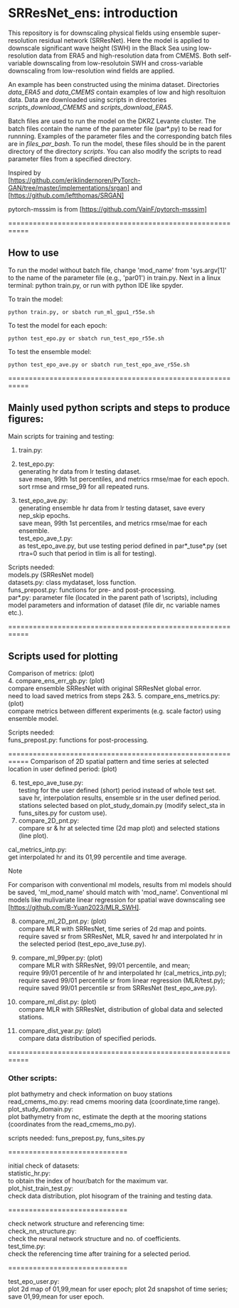 # SRResNet_ens: introduction

This repository is for downscaling physical fields using 
ensemble super-resolution residual network (SRResNet). 
Here the model is applied to downscale significant wave height (SWH) 
in the Black Sea using low-resolution data from ERA5 and high-resolution 
data from CMEMS. 
Both self-variable downscaling from low-resolutoin SWH and cross-variable 
downscaling from low-resolution wind fields are applied. 

An example has been constructed using the minima dataset. 
Directories *data_ERA5* and *data_CMEMS* contain examples of low and high resoltuion data. 
Data are downloaded using scripts in directories *scripts_download_CMEMS* and 
*scripts_download_ERA5*. 

Batch files are used to run the model on the DKRZ Levante cluster. 
The batch files contain the name of the parameter file (par*.py) to be read for runnning. 
Examples of the parameter files and the corresponding batch files are in *files_par_bash*. 
To run the model, these files should be in the parent directory of the directory 
*scripts*.
You can also modify the scripts to read parameter files from a 
specified directory. 

Inspired by  
[https://github.com/eriklindernoren/PyTorch-GAN/tree/master/implementations/srgan] 
and  
[https://github.com/leftthomas/SRGAN]  

pytorch-msssim is from 
[https://github.com/VainF/pytorch-msssim]  

===========================================================
## How to use 

To run the model without batch file, change 'mod_name' from 'sys.argv[1]' 
to the name of the parameter file (e.g., 'par01') in train.py. 
Next in a linux terminal: python train.py, or run with python IDE like spyder. 

To train the model:   
```	
python train.py, or sbatch run_ml_gpu1_r55e.sh
```
To test the model for each epoch:   
```	
python test_epo.py or sbatch run_test_epo_r55e.sh   
```
To test the ensemble model:   
```	
python test_epo_ave.py or sbatch run_test_epo_ave_r55e.sh   
```
===========================================================
## Mainly used python scripts and steps to produce figures:
  
Main scripts for training and testing:  
1. train.py:   
	
2. test_epo.py:   
	generating hr data from lr testing dataset.  
	save mean, 99th 1st percentiles, and metrics rmse/mae for each epoch.  
	sort rmse and rmse_99 for all repeated runs.   
3. test_epo_ave.py:  
	generating ensemble hr data from lr testing dataset, save every nep_skip epochs.  
	save mean, 99th 1st percentiles, and metrics rmse/mae for each ensemble.  
test_epo_ave_t.py:  
	as test_epo_ave.py, but use testing period defined in par*_tuse*.py (set rtra=0 such that period in tlim is all for testing).  

Scripts needed:  
models.py (SRResNet model)  
datasets.py: class mydataset, loss function.  
funs_prepost.py: functions for pre- and post-processing.  
par*.py: parameter file (located in the parent path of \scripts), including model parameters and information of dataset (file dir, nc variable names etc.).  

===========================================================
## Scripts used for plotting

Comparison of metrics: (plot)  
4. compare_ens_err_gb.py: (plot)  
	compare ensemble SRResNet with original SRResNet global error.  
	need to load saved metrics from steps 2&3.
5. compare_ens_metrics.py: (plot)  
	compare metrics between different experiments (e.g. scale factor) using ensemble model.  

Scripts needed:  
funs_prepost.py: functions for post-processing.  

===========================================================
Comparison of 2D spatial pattern and time series at selected location in user defined period: (plot)  

6. test_epo_ave_tuse.py:  
	testing for the user defined (short) period instead of whole test set.  
	save hr, interpolation results, ensemble sr in the user defined period.  
	stations selected based on plot_study_domain.py (modify select_sta in funs_sites.py for custom use).   
7. compare_2D_pnt.py:  
	compare sr & hr at selected time (2d map plot) and selected stations (line plot).  

cal_metrics_intp.py:  
	get interpolated hr and its 01,99 percentile and time average.  

>[!NOTE]
For comparison with conventional ml models, results from ml models should be saved, 'ml_mod_name' should match with 'mod_name'. Conventional ml models like mulivariate linear regression for spatial wave downscaling see [https://github.com/B-Yuan2023/MLR_SWH]. 

8. compare_ml_2D_pnt.py: (plot)  
	compare MLR with SRResNet, time series of 2d map and points.  
	require saved sr from SRResNet, MLR, saved hr and interpolated hr in the selected period (test_epo_ave_tuse.py).  
9. compare_ml_99per.py: (plot)  
	compare MLR with SRResNet, 99/01 percentile, and mean;  
	require 99/01 percentile of hr and interpolated hr (cal_metrics_intp.py);  
	require saved 99/01 percentile sr from linear regression (MLR/test.py);  
	require saved 99/01 percentile sr from SRResNet (test_epo_ave.py).  
10. compare_ml_dist.py: (plot)  
	compare MLR with SRResNet, distribution of global data and selected stations.  

11. compare_dist_year.py: (plot)  
	compare data distribution of specified periods.   

===========================================================
### Other scripts:  

plot bathymetry and check information on buoy stations
read_cmems_mo.py: 
	read cmems mooring data (coordinate,time range).  
plot_study_domain.py:  
	plot bathymetry from nc, estimate the depth at the mooring stations (coordinates from the read_cmems_mo.py).  

scripts needed: funs_prepost.py, funs_sites.py

=============================

initial check of datasets:  
statistic_hr.py:  
	to obtain the index of hour/batch for the maximum var.  
plot_hist_train_test.py:  
	check data distribution, plot hisogram of the training and testing data.  

=============================

check network structure and referencing time:  
check_nn_structure.py:  
	check the neural network structure and no. of coefficients.  
test_time.py:  
	check the referencing time after training for a selected period.  

=============================

test_epo_user.py:  
	plot 2d map of 01,99,mean for user epoch; plot 2d snapshot of time series;
	save 01,99,mean for user epoch. 

